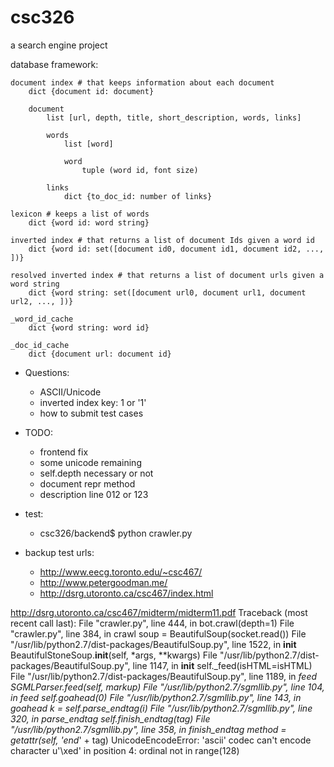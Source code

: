 # csc326
a search engine project


database framework:

    document index # that keeps information about each document
        dict {document id: document}

        document
            list [url, depth, title, short_description, words, links]

            words
                list [word]
    
                word
                    tuple (word id, font size)

            links
                dict {to_doc_id: number of links}                

    lexicon # keeps a list of words
        dict {word id: word string}

    inverted index # that returns a list of document Ids given a word id
        dict {word id: set([document id0, document id1, document id2, ..., ])}

    resolved inverted index # that returns a list of document urls given a word string
        dict {word string: set([document url0, document url1, document url2, ..., ])}

    _word_id_cache
        dict {word string: word id}

    _doc_id_cache
        dict {document url: document id}


* Questions:
  * ASCII/Unicode
  * inverted index key: 1 or '1'
  * how to submit test cases

* TODO: 
  * frontend fix
  * some unicode remaining
  * self.depth necessary or not
  * document repr method
  * description line 012 or 123

* test:
  * csc326/backend$ python crawler.py

* backup test urls:
  * http://www.eecg.toronto.edu/~csc467/
  * http://www.petergoodman.me/
  * http://dsrg.utoronto.ca/csc467/index.html


http://dsrg.utoronto.ca/csc467/midterm/midterm11.pdf
Traceback (most recent call last):
  File "crawler.py", line 444, in <module>
    bot.crawl(depth=1)
  File "crawler.py", line 384, in crawl
    soup = BeautifulSoup(socket.read())
  File "/usr/lib/python2.7/dist-packages/BeautifulSoup.py", line 1522, in __init__
    BeautifulStoneSoup.__init__(self, *args, **kwargs)
  File "/usr/lib/python2.7/dist-packages/BeautifulSoup.py", line 1147, in __init__
    self._feed(isHTML=isHTML)
  File "/usr/lib/python2.7/dist-packages/BeautifulSoup.py", line 1189, in _feed
    SGMLParser.feed(self, markup)
  File "/usr/lib/python2.7/sgmllib.py", line 104, in feed
    self.goahead(0)
  File "/usr/lib/python2.7/sgmllib.py", line 143, in goahead
    k = self.parse_endtag(i)
  File "/usr/lib/python2.7/sgmllib.py", line 320, in parse_endtag
    self.finish_endtag(tag)
  File "/usr/lib/python2.7/sgmllib.py", line 358, in finish_endtag
    method = getattr(self, 'end_' + tag)
UnicodeEncodeError: 'ascii' codec can't encode character u'\xed' in position 4: ordinal not in range(128)